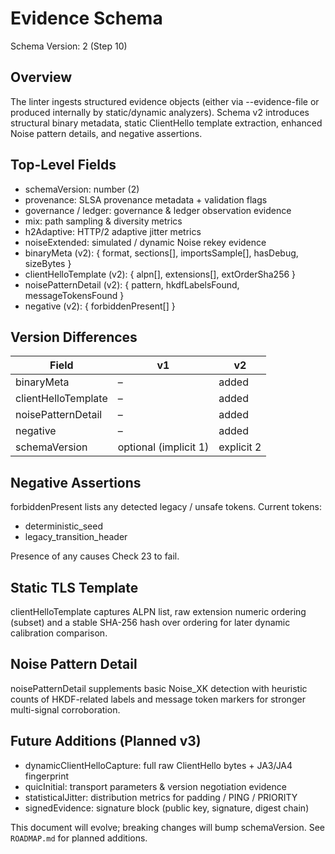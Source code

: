 # Evidence Schema

Schema Version: 2 (Step 10)

## Overview
The linter ingests structured evidence objects (either via --evidence-file or produced internally by static/dynamic analyzers). Schema v2 introduces structural binary metadata, static ClientHello template extraction, enhanced Noise pattern details, and negative assertions.

## Top-Level Fields
- schemaVersion: number (2)
- provenance: SLSA provenance metadata + validation flags
- governance / ledger: governance & ledger observation evidence
- mix: path sampling & diversity metrics
- h2Adaptive: HTTP/2 adaptive jitter metrics
- noiseExtended: simulated / dynamic Noise rekey evidence
- binaryMeta (v2): { format, sections[], importsSample[], hasDebug, sizeBytes }
- clientHelloTemplate (v2): { alpn[], extensions[], extOrderSha256 }
- noisePatternDetail (v2): { pattern, hkdfLabelsFound, messageTokensFound }
- negative (v2): { forbiddenPresent[] }

## Version Differences
| Field | v1 | v2 |
|-------|----|----|
| binaryMeta | – | added |
| clientHelloTemplate | – | added |
| noisePatternDetail | – | added |
| negative | – | added |
| schemaVersion | optional (implicit 1) | explicit 2 |

## Negative Assertions
forbiddenPresent lists any detected legacy / unsafe tokens. Current tokens:
- deterministic_seed
- legacy_transition_header

Presence of any causes Check 23 to fail.

## Static TLS Template
clientHelloTemplate captures ALPN list, raw extension numeric ordering (subset) and a stable SHA-256 hash over ordering for later dynamic calibration comparison.

## Noise Pattern Detail
noisePatternDetail supplements basic Noise_XK detection with heuristic counts of HKDF-related labels and message token markers for stronger multi-signal corroboration.

## Future Additions (Planned v3)
- dynamicClientHelloCapture: full raw ClientHello bytes + JA3/JA4 fingerprint
- quicInitial: transport parameters & version negotiation evidence
- statisticalJitter: distribution metrics for padding / PING / PRIORITY
- signedEvidence: signature block (public key, signature, digest chain)

This document will evolve; breaking changes will bump schemaVersion. See `ROADMAP.md` for planned additions.
